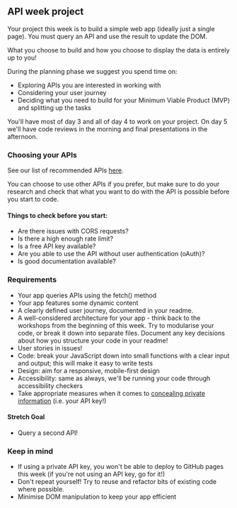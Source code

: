 ## API week project

Your project this week is to build a simple web app (ideally just a single page). You must query an API and use the result to update the DOM.

What you choose to build and how you choose to display the data is entirely up to you!

During the planning phase we suggest you spend time on:

* Exploring APIs you are interested in working with
* Considering your user journey
* Deciding what you need to build for your Minimum Viable Product (MVP) and splitting up the tasks

You'll have most of day 3 and all of day 4 to work on your project. On day 5 we'll have code reviews in the morning and final presentations in the afternoon.


### Choosing your APIs

See our list of recommended APIs [here](https://github.com/foundersandcoders/master-reference/blob/master/coursebook/week-3/recommended-apis.md).

You can choose to use other APIs if you prefer, but make sure to do your research and check that what you want to do with the API is possible before you start to code.

#### Things to check before you start:
* Are there issues with CORS requests?
* Is there a high enough rate limit?
* Is a free API key available?
* Are you able to use the API without user authentication (oAuth)?
* Is good documentation available?


### Requirements

* Your app queries APIs using the fetch() method
* Your app features some dynamic content
* A clearly defined user journey, documented in your readme.
* A well-considered architecture for your app - think back to the workshops from the beginning of this week. Try to modularise your code, or break it down into separate files. Document any key decisions about how you structure your code in your readme!
* User stories in issues!
* Code: break your JavaScript down into small functions with a clear input and output; this will make it easy to write tests
* Design: aim for a responsive, mobile-first design
* Accessibility: same as always, we'll be running your code through accessibility checkers
* Take appropriate measures when it comes to [concealing private information](https://gist.github.com/derzorngottes/3b57edc1f996dddcab25) (i.e. your API key!)

#### Stretch Goal

* Query a second API!

### Keep in mind

* If using a private API key, you won't be able to deploy to GitHub pages this week (if you're not using an API key, go for it!)
* Don't repeat yourself! Try to reuse and refactor bits of existing code where possible.
* Minimise DOM manipulation to keep your app efficient
